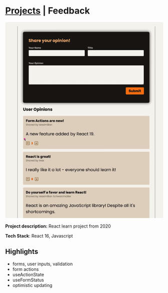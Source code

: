 # [Projects](/portfolio/) | Feedback

<img src="../images/feedback/home.png"/>

**Project description:** React learn project from 2020

**Tech Stack**: React 16, Javascript

## Highlights
- forms, user inputs, validation
- form actions
- useActionState
- useFormStatus
- optimistic updating